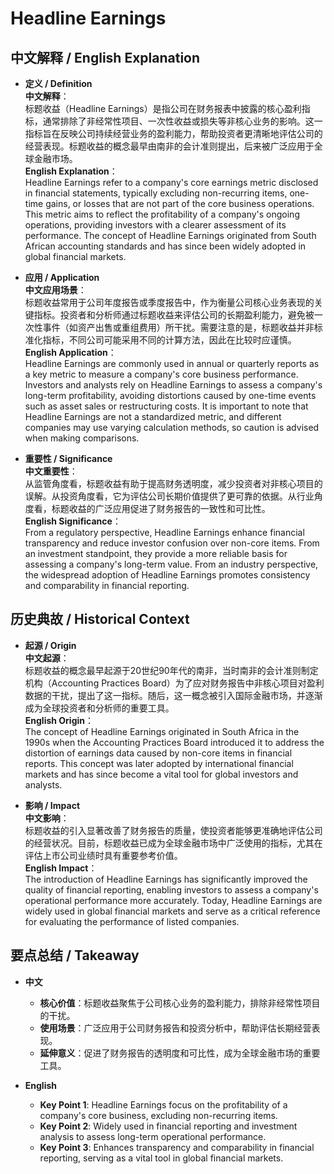 # Headline Earnings

## 中文解释 / English Explanation

* **定义 / Definition**  
  **中文解释**：  
  标题收益（Headline Earnings）是指公司在财务报表中披露的核心盈利指标，通常排除了非经常性项目、一次性收益或损失等非核心业务的影响。这一指标旨在反映公司持续经营业务的盈利能力，帮助投资者更清晰地评估公司的经营表现。标题收益的概念最早由南非的会计准则提出，后来被广泛应用于全球金融市场。  
  **English Explanation**：  
  Headline Earnings refer to a company's core earnings metric disclosed in financial statements, typically excluding non-recurring items, one-time gains, or losses that are not part of the core business operations. This metric aims to reflect the profitability of a company's ongoing operations, providing investors with a clearer assessment of its performance. The concept of Headline Earnings originated from South African accounting standards and has since been widely adopted in global financial markets.

* **应用 / Application**  
  **中文应用场景**：  
  标题收益常用于公司年度报告或季度报告中，作为衡量公司核心业务表现的关键指标。投资者和分析师通过标题收益来评估公司的长期盈利能力，避免被一次性事件（如资产出售或重组费用）所干扰。需要注意的是，标题收益并非标准化指标，不同公司可能采用不同的计算方法，因此在比较时应谨慎。  
  **English Application**：  
  Headline Earnings are commonly used in annual or quarterly reports as a key metric to measure a company's core business performance. Investors and analysts rely on Headline Earnings to assess a company's long-term profitability, avoiding distortions caused by one-time events such as asset sales or restructuring costs. It is important to note that Headline Earnings are not a standardized metric, and different companies may use varying calculation methods, so caution is advised when making comparisons.

* **重要性 / Significance**  
  **中文重要性**：  
  从监管角度看，标题收益有助于提高财务透明度，减少投资者对非核心项目的误解。从投资角度看，它为评估公司长期价值提供了更可靠的依据。从行业角度看，标题收益的广泛应用促进了财务报告的一致性和可比性。  
  **English Significance**：  
  From a regulatory perspective, Headline Earnings enhance financial transparency and reduce investor confusion over non-core items. From an investment standpoint, they provide a more reliable basis for assessing a company's long-term value. From an industry perspective, the widespread adoption of Headline Earnings promotes consistency and comparability in financial reporting.

## 历史典故 / Historical Context

* **起源 / Origin**  
  **中文起源**：  
  标题收益的概念最早起源于20世纪90年代的南非，当时南非的会计准则制定机构（Accounting Practices Board）为了应对财务报告中非核心项目对盈利数据的干扰，提出了这一指标。随后，这一概念被引入国际金融市场，并逐渐成为全球投资者和分析师的重要工具。  
  **English Origin**：  
  The concept of Headline Earnings originated in South Africa in the 1990s when the Accounting Practices Board introduced it to address the distortion of earnings data caused by non-core items in financial reports. This concept was later adopted by international financial markets and has since become a vital tool for global investors and analysts.

* **影响 / Impact**  
  **中文影响**：  
  标题收益的引入显著改善了财务报告的质量，使投资者能够更准确地评估公司的经营状况。目前，标题收益已成为全球金融市场中广泛使用的指标，尤其在评估上市公司业绩时具有重要参考价值。  
  **English Impact**：  
  The introduction of Headline Earnings has significantly improved the quality of financial reporting, enabling investors to assess a company's operational performance more accurately. Today, Headline Earnings are widely used in global financial markets and serve as a critical reference for evaluating the performance of listed companies.

## 要点总结 / Takeaway

* **中文**  
  - **核心价值**：标题收益聚焦于公司核心业务的盈利能力，排除非经常性项目的干扰。  
  - **使用场景**：广泛应用于公司财务报告和投资分析中，帮助评估长期经营表现。  
  - **延伸意义**：促进了财务报告的透明度和可比性，成为全球金融市场的重要工具。

* **English**  
  - **Key Point 1**: Headline Earnings focus on the profitability of a company's core business, excluding non-recurring items.  
  - **Key Point 2**: Widely used in financial reporting and investment analysis to assess long-term operational performance.  
  - **Key Point 3**: Enhances transparency and comparability in financial reporting, serving as a vital tool in global financial markets.